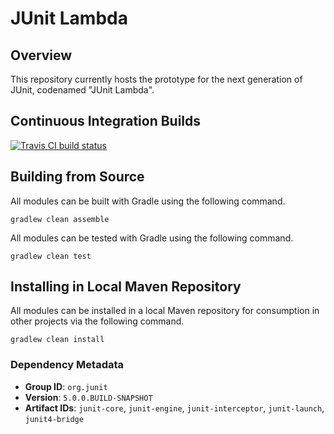 # JUnit Lambda

## Overview

This repository currently hosts the prototype for the next generation of JUnit, codenamed "JUnit Lambda".

## Continuous Integration Builds

[![Travis CI build status](https://travis-ci.org/junit-team/junit-lambda.svg)](https://travis-ci.org/junit-team/junit-lambda)

## Building from Source

All modules can be built with Gradle using the following command.

```
gradlew clean assemble
```

All modules can be tested with Gradle using the following command.

```
gradlew clean test
```

## Installing in Local Maven Repository

All modules can be installed in a local Maven repository for consumption in other projects via the following command.

```
gradlew clean install
```

### Dependency Metadata

 - **Group ID**: `org.junit`
 - **Version**: `5.0.0.BUILD-SNAPSHOT`
 - **Artifact IDs**: `junit-core`, `junit-engine`, `junit-interceptor`, `junit-launch`, `junit4-bridge`
